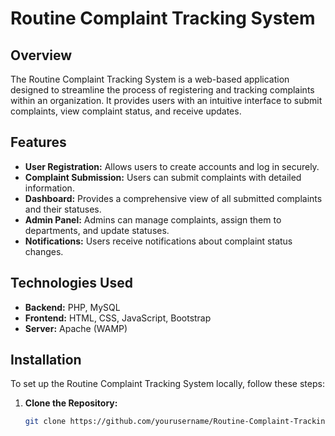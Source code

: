 # Routine Complaint Tracking System

## Overview

The Routine Complaint Tracking System is a web-based application designed to streamline the process of registering and tracking complaints within an organization. It provides users with an intuitive interface to submit complaints, view complaint status, and receive updates.

## Features

- **User Registration:** Allows users to create accounts and log in securely.
- **Complaint Submission:** Users can submit complaints with detailed information.
- **Dashboard:** Provides a comprehensive view of all submitted complaints and their statuses.
- **Admin Panel:** Admins can manage complaints, assign them to departments, and update statuses.
- **Notifications:** Users receive notifications about complaint status changes.

## Technologies Used

- **Backend:** PHP, MySQL
- **Frontend:** HTML, CSS, JavaScript, Bootstrap
- **Server:** Apache (WAMP)

## Installation

To set up the Routine Complaint Tracking System locally, follow these steps:

1. **Clone the Repository:**
   ```bash
   git clone https://github.com/yourusername/Routine-Complaint-Tracking-System.git
   ```
